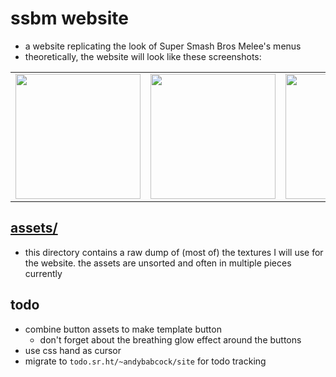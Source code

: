 # ssbm website

- a website replicating the look of Super Smash Bros Melee's menus
- theoretically, the website will look like these screenshots:

<table>
  <tr>
    <td text-align="center">
      <img width="200px" src="https://git.sr.ht/~andybabcock/ssbmWebsite/blob/master/assets/screenshots/titleScreen.webp"></img>
    </td>
    <td text-align="center">
      <img width="200px" src="https://git.sr.ht/~andybabcock/ssbmWebsite/blob/master/assets/screenshots/mainMenu.webp"></img>
    </td>
    <td text-align="center">
      <img width="200px" src="https://git.sr.ht/~andybabcock/ssbmWebsite/blob/master/assets/screenshots/specialMeleeMenu.webp"></img>
    </td>
  </tr>
</table>

## [assets/](./assets/)

- this directory contains a raw dump of (most of) the textures I will use for the website. the assets are unsorted and often in multiple pieces currently

## todo

- combine button assets to make template button
  - don't forget about the breathing glow effect around the buttons
- use css hand as cursor
- migrate to `todo.sr.ht/~andybabcock/site` for todo tracking
